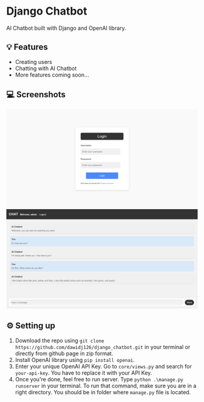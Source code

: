 # Django Chatbot

AI Chatbot built with Django and OpenAI library.

## 💡 Features

- Creating users
- Chatting with AI Chatbot
- More features coming soon...

## 💻 Screenshots

<p align="center">
   <img src="README_ASSETS/login.png"/>
   <img src="README_ASSETS/usage-1.png"/>
</p>

## ⚙️ Setting up

1. Download the repo using `git clone https://github.com/dawidj126/django_chatbot.git` in your terminal or directly from github page in zip format.
2. Install OpenAI library using `pip install openai`.
3. Enter your unique OpenAI API Key. Go to `core/views.py` and search for `your-api-key`. You have to replace it with your API Key.
4. Once you're done, feel free to run server. Type `python .\manage.py runserver` in your terminal. To run that command, make sure you are in a right directory. You should be in folder where `manage.py` file is located.
